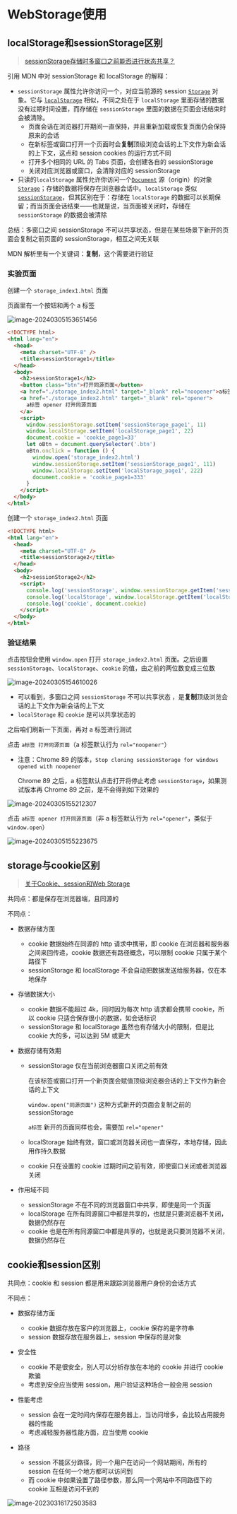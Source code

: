 # WebStorage使用

## localStorage和sessionStorage区别

> [sessionStorage存储时多窗口之前能否进行状态共享？](https://juejin.cn/post/7197309324275695675)

引用 MDN 中对 sessionStorage 和 localStorage 的解释：

- `sessionStorage` 属性允许你访问一个，对应当前源的 session [`Storage`](https://developer.mozilla.org/zh-CN/docs/Web/API/Storage) 对象。它与 [`localStorage`](https://developer.mozilla.org/zh-CN/docs/Web/API/Window/localStorage) 相似，不同之处在于 `localStorage` 里面存储的数据没有过期时间设置，而存储在 `sessionStorage` 里面的数据在页面会话结束时会被清除。
  - 页面会话在浏览器打开期间一直保持，并且重新加载或恢复页面仍会保持原来的会话
  - 在新标签或窗口打开一个页面时会**复制**顶级浏览会话的上下文作为新会话的上下文，这点和 session cookies 的运行方式不同
  - 打开多个相同的 URL 的 Tabs 页面，会创建各自的 sessionStorage
  - 关闭对应浏览器或窗口，会清除对应的 sessionStorage
- 只读的`localStorage` 属性允许你访问一个[`Document`](https://developer.mozilla.org/zh-CN/docs/Web/API/Document) 源（origin）的对象 [`Storage`](https://developer.mozilla.org/zh-CN/docs/Web/API/Storage)；存储的数据将保存在浏览器会话中。`localStorage` 类似 [`sessionStorage`](https://developer.mozilla.org/zh-CN/docs/Web/API/Window/sessionStorage)，但其区别在于：存储在 `localStorage` 的数据可以长期保留；而当页面会话结束——也就是说，当页面被关闭时，存储在 `sessionStorage` 的数据会被清除

总结：多窗口之间 sessionStorage 不可以共享状态，但是在某些场景下新开的页面会复制之前页面的 sessionStorage，相互之间无关联



MDN 解析里有一个关键词：**复制**，这个需要进行验证

### 实验页面

创建一个 `storage_index1.html` 页面

页面里有一个按钮和两个 a 标签

![image-20240305153651456](https://gitee.com/lilyn/pic/raw/master/md-img/image-20240305153651456.png)

```html
<!DOCTYPE html>
<html lang="en">
  <head>
    <meta charset="UTF-8" />
    <title>sessionStorage1</title>
  </head>
  <body>
    <h2>sessionStorage1</h2>
    <button class="btn">打开同源页面</button>
    <a href="./storage_index2.html" target="_blank" rel="noopener">a标签 打开同源页面</a>
    <a href="./storage_index2.html" target="_blank" rel="opener">
      a标签 opener 打开同源页面
    </a>
    <script>
      window.sessionStorage.setItem('sessionStorage_page1', 11)
      window.localStorage.setItem('localStorage_page1', 22)
      document.cookie = 'cookie_page1=33'
      let oBtn = document.querySelector('.btn')
      oBtn.onclick = function () {
        window.open('storage_index2.html')
        window.sessionStorage.setItem('sessionStorage_page1', 111)
        window.localStorage.setItem('localStorage_page1', 222)
        document.cookie = 'cookie_page1=333'
      }
    </script>
  </body>
</html>
```

创建一个 `storage_index2.html` 页面

```html
<!DOCTYPE html>
<html lang="en">
  <head>
    <meta charset="UTF-8" />
    <title>sessionStorage2</title>
  </head>
  <body>
    <h2>sessionStorage2</h2>
    <script>
      console.log('sessionStorage', window.sessionStorage.getItem('sessionStorage_page1'))
      console.log('localStorage', window.localStorage.getItem('localStorage_page1'))
      console.log('cookie', document.cookie)
    </script>
  </body>
</html>
```

### 验证结果

点击按钮会使用 `window.open` 打开 `storage_index2.html` 页面。之后设置 `sessionStorage`、`localStorage`、`cookie` 的值，由之前的两位数变成三位数

![image-20240305154610026](https://gitee.com/lilyn/pic/raw/master/md-img/image-20240305154610026.png)

- 可以看到，多窗口之间 `sessionStorage` 不可以共享状态 ，是**复制**顶级浏览会话的上下文作为新会话的上下文
- `localStorage` 和 `cookie` 是可以共享状态的

之后咱们刷新一下页面，再对 a 标签进行测试

点击 `a标签 打开同源页面`（a 标签默认行为 `rel="noopener"`）

- 注意：Chrome 89 的版本，`Stop cloning sessionStorage for windows opened with noopener`

  Chrome 89 之后，a 标签默认点击打开将停止考虑 `sessionStorage`，如果测试版本再 Chrome 89 之前，是不会得到如下效果的

![image-20240305155212307](https://gitee.com/lilyn/pic/raw/master/md-img/image-20240305155212307.png)

点击 `a标签 opener 打开同源页面`（非 a 标签默认行为 `rel="opener"`，类似于 `window.open`）

![image-20240305155223675](https://gitee.com/lilyn/pic/raw/master/md-img/image-20240305155223675.png)

## storage与cookie区别

> [关于Cookie、session和Web Storage](https://juejin.cn/post/6844903592349040654?share_token=b8423ad8-fb0c-47a1-af27-9ede07e96195)

共同点：都是保存在浏览器端，且同源的

不同点：

- 数据存储方面

  - cookie 数据始终在同源的 http 请求中携带，即 cookie 在浏览器和服务器之间来回传递，cookie 数据还有路径概念，可以限制 cookie 只属于某个路径下
  - sessionStorage 和 localStorage 不会自动把数据发送给服务器，仅在本地保存

- 存储数据大小

  - cookie 数据不能超过 4k，同时因为每次 http 请求都会携带 cookie，所以 cookie 只适合保存很小的数据，如会话标识
  - sessionStorage 和 localStorage 虽然也有存储大小的限制，但是比 cookie 大的多，可以达到 5M 或更大

- 数据存储有效期

  - sessionStorage 仅在当前浏览器窗口关闭之前有效

    在该标签或窗口打开一个新页面会赋值顶级浏览器会话的上下文作为新会话的上下文

    `window.open("同源页面")` 这种方式新开的页面会复制之前的 sessionStorage

    `a标签` 新开的页面同样也会，需要加 `rel="opener"`

  - localStorage 始终有效，窗口或浏览器关闭也一直保存，本地存储，因此用作持久数据

  - cookie 只在设置的 cookie 过期时间之前有效，即使窗口关闭或者浏览器关闭

- 作用域不同

  - sessionStorage 不在不同的浏览器窗口中共享，即使是同一个页面
  - localStorage 在所有同源窗口中都是共享的，也就是只要浏览器不关闭，数据仍然存在
  - cookie 也是在所有同源窗口中都是共享的，也就是说只要浏览器不关闭，数据仍然存在

## cookie和session区别

共同点：cookie 和 session 都是用来跟踪浏览器用户身份的会话方式

不同点：

- 数据存储方面

  - cookie 数据存放在客户的浏览器上，cookie 保存的是字符串
  - session 数据存放在服务器上，session 中保存的是对象

- 安全性
  - cookie 不是很安全，别人可以分析存放在本地的 cookie 并进行 cookie 欺骗
  - 考虑到安全应当使用 session，用户验证这种场合一般会用 session

- 性能考虑
  - session 会在一定时间内保存在服务器上，当访问增多，会比较占用服务器的性能
  - 考虑减轻服务器性能方面，应当使用 cookie

- 路径
  - session 不能区分路径，同一个用户在访问一个网站期间，所有的 session 在任何一个地方都可以访问到
  - 而 cookie 中如果设置了路径参数，那么同一个网站中不同路径下的 cookie 互相是访问不到的


![image-20230316172503583](https://gitee.com/lilyn/pic/raw/master/lagoulearn-img/image-20230316172503583.png)

